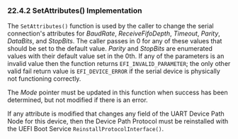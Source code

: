<!--- @file
  22.4.2 SetAttributes() Implementation

  Copyright (c) 2012-2018, Intel Corporation. All rights reserved.<BR>

  Redistribution and use in source (original document form) and 'compiled'
  forms (converted to PDF, epub, HTML and other formats) with or without
  modification, are permitted provided that the following conditions are met:

  1) Redistributions of source code (original document form) must retain the
     above copyright notice, this list of conditions and the following
     disclaimer as the first lines of this file unmodified.

  2) Redistributions in compiled form (transformed to other DTDs, converted to
     PDF, epub, HTML and other formats) must reproduce the above copyright
     notice, this list of conditions and the following disclaimer in the
     documentation and/or other materials provided with the distribution.

  THIS DOCUMENTATION IS PROVIDED BY TIANOCORE PROJECT "AS IS" AND ANY EXPRESS OR
  IMPLIED WARRANTIES, INCLUDING, BUT NOT LIMITED TO, THE IMPLIED WARRANTIES OF
  MERCHANTABILITY AND FITNESS FOR A PARTICULAR PURPOSE ARE DISCLAIMED. IN NO
  EVENT SHALL TIANOCORE PROJECT  BE LIABLE FOR ANY DIRECT, INDIRECT, INCIDENTAL,
  SPECIAL, EXEMPLARY, OR CONSEQUENTIAL DAMAGES (INCLUDING, BUT NOT LIMITED TO,
  PROCUREMENT OF SUBSTITUTE GOODS OR SERVICES; LOSS OF USE, DATA, OR PROFITS;
  OR BUSINESS INTERRUPTION) HOWEVER CAUSED AND ON ANY THEORY OF LIABILITY,
  WHETHER IN CONTRACT, STRICT LIABILITY, OR TORT (INCLUDING NEGLIGENCE OR
  OTHERWISE) ARISING IN ANY WAY OUT OF THE USE OF THIS DOCUMENTATION, EVEN IF
  ADVISED OF THE POSSIBILITY OF SUCH DAMAGE.

-->

### 22.4.2 SetAttributes() Implementation

The `SetAttributes()` function is used by the caller to change the serial
connection's attributes for _BaudRate_, _ReceiveFifoDepth_, _Timeout_,
_Parity_, _DataBits_, and _StopBits_. The caller passes in 0 for any of these
values that should be set to the default value. _Parity_ and _StopBits_ are
enumerated values with their default value set in the 0th. If any of the
parameters is an invalid value then the function returns
`EFI_INVALID_PARAMETER`; the only other valid fail return value is
`EFI_DEVICE_ERROR` if the serial device is physically not functioning correctly.

The _Mode_ pointer must be updated in this function when success has been
determined, but not modified if there is an error.

If any attribute is modified that changes any field of the UART Device Path
Node for this device, then the Device Path Protocol must be reinstalled with
the UEFI Boot Service `ReinstallProtocolInterface()`.
